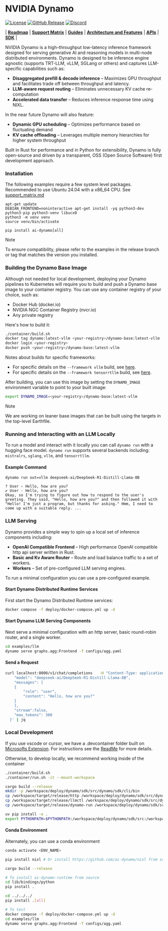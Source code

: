 <!--
SPDX-FileCopyrightText: Copyright (c) 2024-2025 NVIDIA CORPORATION & AFFILIATES. All rights reserved.
SPDX-License-Identifier: Apache-2.0

Licensed under the Apache License, Version 2.0 (the "License");
you may not use this file except in compliance with the License.
You may obtain a copy of the License at

http://www.apache.org/licenses/LICENSE-2.0

Unless required by applicable law or agreed to in writing, software
distributed under the License is distributed on an "AS IS" BASIS,
WITHOUT WARRANTIES OR CONDITIONS OF ANY KIND, either express or implied.
See the License for the specific language governing permissions and
limitations under the License.
-->

# NVIDIA Dynamo

[![License](https://img.shields.io/badge/License-Apache_2.0-blue.svg)](https://opensource.org/licenses/Apache-2.0)
[![GitHub Release](https://img.shields.io/github/v/release/ai-dynamo/dynamo)](https://github.com/ai-dynamo/dynamo/releases/latest)
[![Discord](https://dcbadge.limes.pink/api/server/D92uqZRjCZ?style=flat)](https://discord.gg/nvidia-dynamo)

| **[Roadmap](https://github.com/ai-dynamo/dynamo/issues/762)** | **[Support Matrix](support_matrix.md)** | **[Guides](docs/guides)** | **[Architecture and Features](docs/architecture.md)** | **[APIs](lib/bindings/python/README.md)** | **[SDK](deploy/dynamo/sdk/README.md)** |

NVIDIA Dynamo is a high-throughput low-latency inference framework designed for serving generative AI and reasoning models in multi-node distributed environments. Dynamo is designed to be inference engine agnostic (supports TRT-LLM, vLLM, SGLang or others) and captures LLM-specific capabilities such as:

- **Disaggregated prefill & decode inference** – Maximizes GPU throughput and facilitates trade off between throughput and latency.
- **LLM-aware request routing** – Eliminates unnecessary KV cache re-computation
- **Accelerated data transfer** – Reduces inference response time using NIXL.

In the near future Dynamo will also feature:

- **Dynamic GPU scheduling** – Optimizes performance based on fluctuating demand
- **KV cache offloading** – Leverages multiple memory hierarchies for higher system throughput

Built in Rust for performance and in Python for extensibility, Dynamo is fully open-source and driven by a transparent, OSS (Open Source Software) first development approach.

### Installation

The following examples require a few system level packages.
Recommended to use Ubuntu 24.04 with a x86_64 CPU. See [support_matrix.md](support_matrix.md)

```
apt-get update
DEBIAN_FRONTEND=noninteractive apt-get install -yq python3-dev python3-pip python3-venv libucx0
python3 -m venv venv
source venv/bin/activate

pip install ai-dynamo[all]
```
> [!NOTE]
> To ensure compatibility, please refer to the examples in the release branch or tag that matches the version you installed.

### Building the Dynamo Base Image

Although not needed for local development, deploying your Dynamo pipelines to Kubernetes will require you to build and push a Dynamo base image to your container registry. You can use any container registry of your choice, such as:
- Docker Hub (docker.io)
- NVIDIA NGC Container Registry (nvcr.io)
- Any private registry

Here's how to build it:

```bash
./container/build.sh
docker tag dynamo:latest-vllm <your-registry>/dynamo-base:latest-vllm
docker login <your-registry>
docker push <your-registry>/dynamo-base:latest-vllm
```

Notes about builds for specific frameworks:
- For specific details on the `--framework vllm` build, see [here](examples/llm/README.md).
- For specific details on the `--framework tensorrtllm` build, see [here](examples/tensorrt_llm/README.md).

After building, you can use this image by setting the `DYNAMO_IMAGE` environment variable to point to your built image:
```bash
export DYNAMO_IMAGE=<your-registry>/dynamo-base:latest-vllm
```

> [!NOTE]
> We are working on leaner base images that can be built using the targets in the top-level Earthfile.

### Running and Interacting with an LLM Locally

To run a model and interact with it locally you can call `dynamo
run` with a hugging face model. `dynamo run` supports several backends
including: `mistralrs`, `sglang`, `vllm`, and `tensorrtllm`.

#### Example Command

```
dynamo run out=vllm deepseek-ai/DeepSeek-R1-Distill-Llama-8B
```

```
? User › Hello, how are you?
✔ User · Hello, how are you?
Okay, so I'm trying to figure out how to respond to the user's greeting. They said, "Hello, how are you?" and then followed it with "Hello! I'm just a program, but thanks for asking." Hmm, I need to come up with a suitable reply. ...
```

### LLM Serving

Dynamo provides a simple way to spin up a local set of inference
components including:

- **OpenAI Compatible Frontend** – High performance OpenAI compatible http api server written in Rust.
- **Basic and Kv Aware Router** – Route and load balance traffic to a set of workers.
- **Workers** – Set of pre-configured LLM serving engines.

To run a minimal configuration you can use a pre-configured
example.

#### Start Dynamo Distributed Runtime Services

First start the Dynamo Distributed Runtime services:

```bash
docker compose -f deploy/docker-compose.yml up -d
```
#### Start Dynamo LLM Serving Components

Next serve a minimal configuration with an http server, basic
round-robin router, and a single worker.

```bash
cd examples/llm
dynamo serve graphs.agg:Frontend -f configs/agg.yaml
```

#### Send a Request

```bash
curl localhost:8000/v1/chat/completions   -H "Content-Type: application/json"   -d '{
    "model": "deepseek-ai/DeepSeek-R1-Distill-Llama-8B",
    "messages": [
    {
        "role": "user",
        "content": "Hello, how are you?"
    }
    ],
    "stream":false,
    "max_tokens": 300
  }' | jq
```

### Local Development

If you use vscode or cursor, we have a .devcontainer folder built on [Microsofts Extension](https://code.visualstudio.com/docs/devcontainers/containers). For instructions see the [ReadMe](.devcontainer/README.md) for more details.

Otherwise, to develop locally, we recommend working inside of the container

```bash
./container/build.sh
./container/run.sh -it --mount-workspace

cargo build --release
mkdir -p /workspace/deploy/dynamo/sdk/src/dynamo/sdk/cli/bin
cp /workspace/target/release/http /workspace/deploy/dynamo/sdk/src/dynamo/sdk/cli/bin
cp /workspace/target/release/llmctl /workspace/deploy/dynamo/sdk/src/dynamo/sdk/cli/bin
cp /workspace/target/release/dynamo-run /workspace/deploy/dynamo/sdk/src/dynamo/sdk/cli/bin

uv pip install -e .
export PYTHONPATH=$PYTHONPATH:/workspace/deploy/dynamo/sdk/src:/workspace/components/planner/src
```


#### Conda Environment

Alternately, you can use a conda environment

```bash
conda activate <ENV_NAME>

pip install nixl # Or install https://github.com/ai-dynamo/nixl from source

cargo build --release

# To install ai-dynamo-runtime from source
cd lib/bindings/python
pip install .

cd ../../../
pip install .[all]

# To test
docker compose -f deploy/docker-compose.yml up -d
cd examples/llm
dynamo serve graphs.agg:Frontend -f configs/agg.yaml
```
